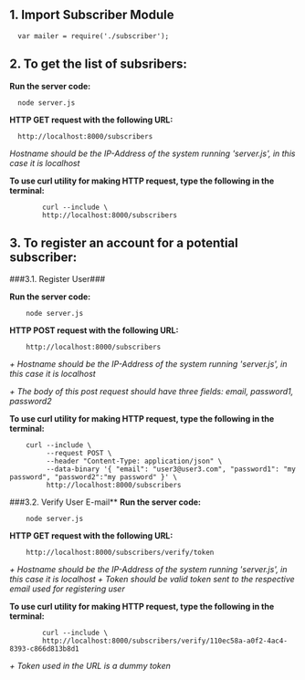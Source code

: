 ## 1. Import Subscriber Module

      var mailer = require('./subscriber');
     

## 2. To get the list of subsribers:
**Run the server code:**

      node server.js 

**HTTP GET request with the following URL:**
     
      http://localhost:8000/subscribers
      
  *Hostname should be the IP-Address of the system running 'server.js', in this case it is localhost*
      
**To use curl utility for making HTTP request, type the following in the terminal:**
     
            curl --include \
            http://localhost:8000/subscribers
     

## 3. To register an account for a potential subscriber:
###3.1. Register User###
  
  **Run the server code:**
      
        node server.js 
      
  **HTTP POST request with the following URL:**
      
        http://localhost:8000/subscribers
      
  *+ Hostname should be the IP-Address of the system running 'server.js', in this case it is localhost*
  
  *+ The body of this post request should have three fields: email, password1, password2*
        
  **To use curl utility for making HTTP request, type the following in the terminal:**
      
        curl --include \
             --request POST \
             --header "Content-Type: application/json" \
             --data-binary '{ "email": "user3@user3.com", "password1": "my password", "password2":"my password" }' \
             http://localhost:8000/subscribers


###3.2. Verify User E-mail** 
  **Run the server code:**

        node server.js 

  **HTTP GET request with the following URL:**

        http://localhost:8000/subscribers/verify/token

  *+ Hostname should be the IP-Address of the system running 'server.js', in this case it is localhost*
  *+ Token should be valid token sent to the respective email used for registering user*
      
  **To use curl utility for making HTTP request, type the following in the terminal:**
     
            curl --include \
            http://localhost:8000/subscribers/verify/110ec58a-a0f2-4ac4-8393-c866d813b8d1
            
  *+ Token used in the URL is a dummy token*      
     
         


